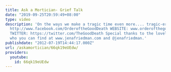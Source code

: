 ```yaml
---
title: Ask a Mortician- Grief Talk
date: "2019-09-25T20:59:49+08:00"
type: video
description: 'On the ways we make a tragic time even more.... tragic-er. FACEBOOK:
  http://www.facebook.com/OrderoftheGoodDeath WEBSITE: www.orderofthegooddeath.com
  TWITTER: https://twitter.com/TheGoodDeath Special thanks to the lovely Jena Friedman,
  who you can find at www.jenafriedman.com and @jenafriedman.'
publishdate: "2012-07-19T14:44:17.000Z"
url: /askamortician/66qk19eUEdw/
providers:
  youtube:
    id: 66qk19eUEdw
---
```


